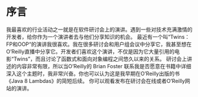 # 序言
我最喜欢的行业活动之一就是在软件研讨会上的演讲。遇到一些对技术充满激情的开发者，给你作为一个演讲者去与他们分享知识的机会。
最近有一个叫“Twins：FP和OOP“的演讲我很喜欢。我在很多研讨会和用户组会议中分享它，我甚至想在O’Reilly直播中分享它。开发者们喜欢这个演讲，不仅是因为它大量引用的电影“Twins”，而且讨论了函数式和面向对象编程之间悠久以来的关系。
研讨会上讲述的内容非常有限，所以当O’Reilly的 Brian Foster 联系我是否愿意在书籍中详细深入这个主题时，我非常兴奋。你也可以认为这是我早期在O’Reilly出版的书《Java 8 Lambdas》的简短后续。
你可以观看发布在研讨会在线或者O’Reilly网站的演讲。 
